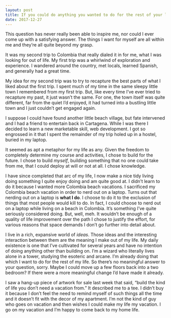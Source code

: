 ```yaml
---
layout: post
title: If you could do anything you wanted to do for the rest of your life and nothing was standing in your way, what would you do?
date: 2017-12-27
---
```


<p>This question has never really been able to inspire me, nor could I ever come up with a satisfying answer. The things I want for myself are all within me and they’re all quite beyond my grasp.</p><p>It was my second trip to Colombia that really dialed it in for me, what I was looking for out of life. My first trip was a whirlwind of exploration and experience. I wandered around the country, met locals, learned Spanish, and generally had a great time.</p><p>My idea for my second trip was to try to recapture the best parts of what I liked about the first trip. I spent much of my time in the same sleepy little town I remembered from my first trip. But, like every time I’ve ever tried to recapture my past, it just wasn’t the same. For one, the town itself was quite different, far from the quiet I’d enjoyed, it had turned into a bustling little town and I just couldn’t get engaged again.</p><p>I suppose I could have found another little beach village, but fate intervened and I had a friend to entertain back in Cartagena. While I was there I decided to learn a new marketable skill, web development. I got so engrossed in it that I spent the remainder of my trip holed up in a hostel, buried in my laptop.</p><p>It seemed as apt a metaphor for my life as any. Given the freedom to completely determine my course and activities, I chose to build for the future. I chose to build <i>myself</i>, building something that no one could take from me, that I could deploy at will or not at all. I chose knowledge.</p><p>I have since completed that arc of my life, I now make a nice tidy living doing something I quite enjoy doing and am quite good at. I didn’t learn to do it because I wanted more Colombia beach vacations. I sacrificed my Colombia beach vacation in order to nerd out on a laptop. Turns out that nerding out on a laptop is <b>what I do</b>. I choose to do it to the exclusion of things that most people would kill to do. In fact, I could choose to nerd out on a laptop while living on a beach in Colombia. It’s something I’ve quite seriously considered doing. But, well, meh. It wouldn’t be enough of a quality of life improvement over the path I chose to justify the effort, for various reasons that space demands I don’t go further into detail about.</p><p>I live in a rich, expansive world of <i>ideas</i>. Those ideas and the interesting interaction between them are the meaning I make out of my life. My daily existence is one that I’ve cultivated for several years and have no intention of doing anything other than building on. I’m a wizard who literally lives alone in a tower, studying the esoteric and arcane. I’m already doing that which I want to do for the rest of my life. So there’s no meaningful answer to your question, sorry. Maybe I could move up a few floors back into a two bedroom? If there were a more meaningful change I’d have made it already.</p><p>I saw a hang-up piece of artwork for sale last week that said, “build the kind of life you don’t need a vacation from.” It described me to a tee. I didn’t buy it because I don’t feel the need to remind myself of such things all the time and it doesn’t fit with the decor of my apartment. I’m not the kind of guy who goes on vacation and then wishes I could make my life my vacation. I go on my vacation and I’m happy to come back to my home life.</p>
